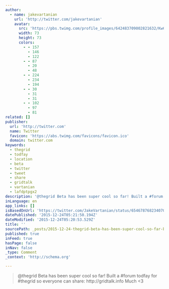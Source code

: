```yaml
---
author:
  - name: jakevartanian
    url: 'http://twitter.com/jakevartanian'
    avatar:
      src: 'https://pbs.twimg.com/profile_images/642483709002821632/Kw6197RY_bigger.jpg'
      width: 73
      height: 73
      colors:
        - - 157
          - 146
          - 122
        - - 87
          - 20
          - 48
        - - 224
          - 234
          - 194
        - - 30
          - 31
          - 31
        - - 102
          - 97
          - 81
related: []
publisher:
  url: 'http://twitter.com'
  name: Twitter
  favicon: 'https://abs.twimg.com/favicons/favicon.ico'
  domain: twitter.com
keywords:
  - thegrid
  - todfay
  - location
  - beta
  - twitter
  - tweet
  - share
  - gridtalk
  - vartanian
  - lafdptpgx2
description: '@thegrid Beta has been super cool so far! Built a #forum todfay for #thegrid so everyone can share: http://gridtalk.info Much <3'
inLanguage: en
app_links: []
isBasedOnUrl: 'https://twitter.com/JakeVartanian/status/654678768234070016'
datePublished: '2015-12-24T05:21:50.194Z'
dateModified: '2015-12-24T05:20:53.529Z'
title: ''
sourcePath: _posts/2015-12-24-thegrid-beta-has-been-super-cool-so-far-built-a-forum-tod.md
published: true
inFeed: true
hasPage: false
inNav: false
_type: Comment
_context: 'http://schema.org'

---
```

> &commat;thegrid Beta has been super cool so far&excl; Built a &num;forum todfay for &num;thegrid so everyone can share&colon; http&colon;&sol;&sol;gridtalk&period;info Much <3